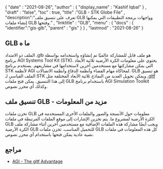 {
  "date" : "2021-08-26",
  "author" : {
    "display_name" : "Kashif Iqbal"
} ,
  "draft" : "false",
  "toc" : true,
  "title" :"GLB - STK Globe File" ,
  "description":"تعرف على تنسيق ملف GLB وواجهات برمجة التطبيقات التي يمكنها إنشاء ملفات GLB وفتحها." ,
  "linktitle" : "GLB",
  "menu" : {
    "docs" : {
      "identifier":"gis-glb",
      "parent" : "gis"
}
} ,
  "lastmod" : "2021-08-26"
}

## GLB ما ه

الملف ذو الامتداد .glb هو ملف قابل للمشاركة عالميًا تم إنشاؤه واستخدامه بواسطة برنامج AGI Systems Tool Kit (STK). يحتوي على معلومات الكرة الأرضية ثلاثية الأبعاد التي يمكن مشاركتها مع مستخدمين آخرين لاستخدامها في مشاريعهم. يستخدم برنامج STK لأنظمة AGI لمحاكاة مهام الفضاء وأنظمة الدفاع وأنظمة الاتصالات. GLB هو تنسيق الملف القياسي لـ STK ويمكن تحويل العديد من النماذج ثلاثية الأبعاد المختلفة مثل [.gltf](/ar/3d/gltf/) إلى هذا التنسيق. يمكن فتح ملفات GLB باستخدام برنامج AGI Simulation Toolkit وكذلك أي محرر نصوص.

## تنسيق ملف GLB - مزيد من المعلومات

تخزن ملفات GLB معلومات حول الأنسجة والصور والملفات الأخرى المستخدمة في الكرة الأرضية لمشروع ما. يتم تخزين الإشارات إلى موقع الملفات المرتبطة في ملفات GLB ويجب أيضًا مشاركة هذه الملفات الإضافية مع مستخدمين آخرين أثناء مشاركة ملف الكرة الأرضية GLB للتحميل المناسب. تخزن ملفات GLB كل هذه المعلومات في ملفات نصية عادية يمكن فتحها باستخدام أي محرر نصوص.

## مراجع ##

* [AGI - The gltf Advantage](https://www.agi.com/products/stk/the-gltf-advantage)

